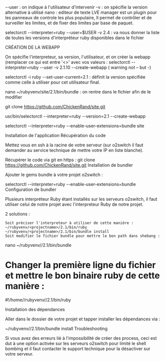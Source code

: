 --user : on indique à l'utilisateur d'intervenir
-v : on spécifie la version alternative à utilisé
nano : editeur de texte
LVE manager est un plugin pour les panneaux de controle les plus populaire, Il permet de contrôler et de surveiller les limites, et de fixer des limites par base de paquet.

selectorctl --interpreter=ruby --user=$USER -v 2.4 : va nous donner la liste de toutes les versions d'interpréteur ruby disponibles dans le fichier

CRÉATION DE LA WEBAPP

On spécifie l'interpreteur, sa version, l'utilisateur, et on créer la webapp (remplacer ce qui est entre '<>' avec vos valeurs :
selectorctl --interpreter=ruby --user <username> -v 2.1.10 --create-webapp <projectname>
( warning not – but -)

selectorctl -i ruby --set-user-current=2.1 : définit la version spécifiée comme celle à utiliser pour cet utilisateur final.

nano ~/rubyvenv/site/2.1/bin/bundle : on rentre dans le fichier afin de le modifier

git clone https://github.com/ChickenRand/site.git

usr/bin/selectorctl --interpreter=ruby --version=2.1 --create-webapp

selectorctl --interpreter=ruby --enable-user-extensions=bundle site

Installation de l'application
Récupération du code

Mettez vous en ssh à la racine de votre serveur (sur o2switch il faut demander au service technique de mettre votre IP en liste blanche).

Récupérer le code via git en https :
git clone https://github.com/ChickenRand/site.git
Installation de bundler

Ajouter le gems bundle à votre projet o2switch :

selectorctl --interpreter=ruby --enable-user-extensions=bundle <projectname>
Configuration de bundler

Plusieurs interpréteur Ruby étant installés sur les serveurs o2switch, il faut utiliser celui de notre projet avec l'interpreteur Ruby de notre projet.

2 solutions :

    Soit préciser l'interpreteur à utiliser de cette manière :
    ~/rubyvenv/<projectname>/2.1/bin/ruby ~/rubyvenv/<projectname>/2.1/bin/bundle install
    Soit modifier le fichier bundle pour mettre le bon path dans shebang :

nano ~/rubyvenv/<projectname>/2.1/bin/bundle

# Changer la première ligne du fichier et mettre le bon binaire ruby de cette manière :

#!/home/<username>/rubyvenv/<projectname>/2.1/bin/ruby

Installation des dépendances

Aller dans le dossier de votre projet et tapper installer les dépendances via :

~/rubyvenv/<projectname>/2.1/bin/bundle install
Troubleshooting

Si vous avez des erreurs lié à l'impossibilité de créer des process, ceci est dut à une option activée sur les serveurs o2switch pour limité le shell bombing et il faut contacter le support technique pour la désactiver sur votre serveur.

